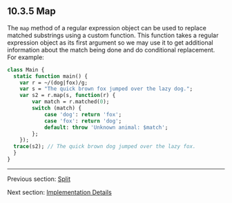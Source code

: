 ## 10.3.5 Map

The `map` method of a regular expression object can be used to replace matched substrings using a custom function. This function takes a regular expression object as its first argument so we may use it to get additional information about the match being done and do conditional replacement. For example:

```haxe
class Main {
  static function main() {
    var r = ~/(dog|fox)/g;
    var s = "The quick brown fox jumped over the lazy dog.";
    var s2 = r.map(s, function(r) {
        var match = r.matched(0);
        switch (match) {
            case 'dog': return 'fox';
            case 'fox': return 'dog';
            default: throw 'Unknown animal: $match';
        };
    });
  trace(s2); // The quick brown dog jumped over the lazy fox.
  }
}

```

---

Previous section: [Split](std-regex-split.md)

Next section: [Implementation Details](std-regex-implementation-details.md)